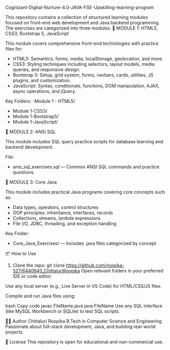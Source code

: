 Cognizant-Digital-Nurture-4.0-JAVA-FSE-Upskilling-learning-program

This repository contains a collection of structured learning modules focused on front-end web development and Java backend programming. The exercises are categorized into three modules:
📁 MODULE 1: HTML5, CSS3, Bootstrap 5, JavaScript

This module covers comprehensive front-end technologies with practice files for:

- HTML5: Semantics, forms, media, localStorage, geolocation, and more.
- CSS3: Styling techniques including selectors, layout models, media queries, and responsive design.
- Bootstrap 5: Setup, grid system, forms, navbars, cards, utilities, JS plugins, and customization.
- JavaScript: Syntax, conditionals, functions, DOM manipulation, AJAX, async operations, and jQuery.

Key Folders:
-Module 1 - HTML5/
- Module 1-CSS3/
- Module 1-Bootstrap5/
- Module 1-JavaScript/


📁 MODULE 2: ANSI SQL

This module includes SQL query practice scripts for database learning and backend development.

File:
- ansi_sql_exercises.sql — Common ANSI SQL commands and practice questions.


📁 MODULE 3: Core Java

This module includes practical Java programs covering core concepts such as:

- Data types, operators, control structures
- OOP principles: inheritance, interfaces, records
- Collections, streams, lambda expressions
- File I/O, JDBC, threading, and exception handling

Key Folder:
- Core_Java_Exercises/ — Includes .java files categorized by concept


📦 How to Use

1. Clone the repo:
   git clone https://github.com/roopika-527/6440840_ChittaluriRoopika
Open relevant folders in your preferred IDE or code editor.

Use any local server (e.g., Live Server in VS Code) for HTML/CSS/JS files.

Compile and run Java files using:

bash
Copy code
javac FileName.java
java FileName
Use any SQL interface (like MySQL Workbench or SQLite) to test SQL scripts.

🧑‍💻 Author
Chittaluri Roopika
B.Tech in Computer Science and Engineering
Passionate about full-stack development, Java, and building real-world projects.

📄 License
This repository is open for educational and non-commercial use.

